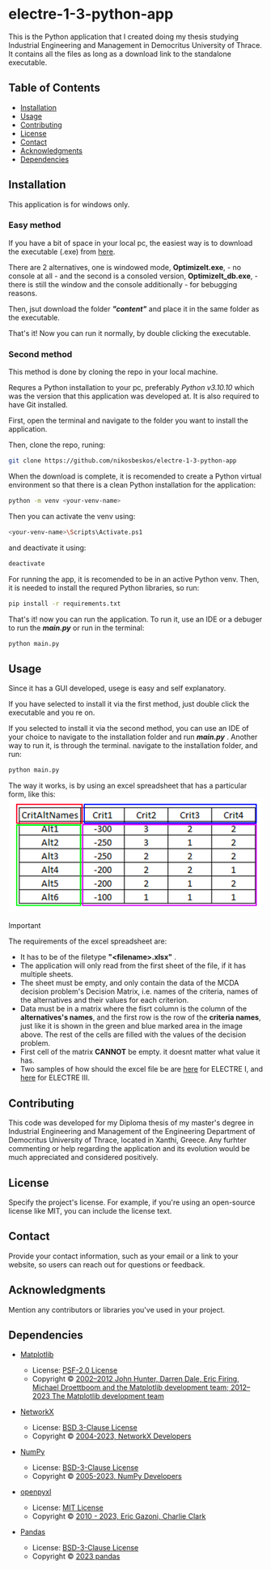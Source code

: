 # electre-1-3-python-app

This is the Python application that I created doing my thesis studying Industrial Engineering and Management in Democritus University of Thrace. It contains all the files as long as a download link to the standalone executable.

## Table of Contents

- [Installation](#installation)
- [Usage](#usage)
- [Contributing](#contributing)
- [License](#license)
- [Contact](#contact)
- [Acknowledgments](#acknowledgments)
- [Dependencies](#dependencies)

## Installation

This application is for windows only.  

### Easy method

If you have a bit of space in your local pc, the easiest way is to
download the executable (.exe) from [here](https://drive.google.com/drive/folders/1xnjbDru3DSmCGgLhKelJPijLfAmJj0mn?usp=sharing).  

There are 2 alternatives, one is windowed mode, **OptimizeIt.exe**, - no console at all - and the second is a consoled version, **OptimizeIt_db.exe**, - there is still the window and the console additionally - for bebugging reasons.  

Then, jsut download the folder *__"content"__* and place it in the same folder as the executable.  

That's it! Now you can run it normally, by double clicking the executable.

### Second method

This method is done by cloning the repo in your local machine.

Requres a Python installation to your pc, preferably _Python v3.10.10_ which was the version that this application was developed at. It is also required to have Git installed.

First, open the terminal and navigate to the folder you want to install the application.

Then, clone the repo, runing:

```bash
git clone https://github.com/nikosbeskos/electre-1-3-python-app
```

When the download is complete, it is recomended to create a Python virtual environment so that there is a clean Python installation for the application:

```bash
python -m venv <your-venv-name>
```
Then you can activate the venv using:

```bash
<your-venv-name>\Scripts\Activate.ps1
```
and deactivate it using:
```bash
deactivate
```

For running the app, it is recomended to be in an active Python venv. Then, it is needed to install the requred Python libraries, so run:

```bash
pip install -r requirements.txt
```
That's it! now you can run the application. To run it, use an IDE or a debuger to run the *__main.py__* or run in the terminal:

```bash
python main.py
```

## Usage

Since it has a GUI developed, usege is easy and self explanatory.

If you have selected to install it via the first method, just double click the executable and you re on.

If you selected to install it via the second method, you can use an IDE of your choice to navigate to the installation folder and run *__main.py__* . Another way to run it, is through the terminal. navigate to the installation folder, and run:
```bash
python main.py
```

The way it works, is by using an excel spreadsheet that has a particular form, like this:![](content\images\excel_help.png)

> [!IMPORTANT]
>The requirements of the excel spreadsheet are:
>* It has to be of the filetype **"\<filename>.xlsx"** .
>* The application will only read from the first sheet of the file, if it has multiple sheets.
>* The sheet must be empty, and only contain the data of the MCDA decision problem's Decision Matrix, i.e. names of the criteria, names of the alternatives and their values for each criterion.
>* Data must be in a matrix where the fisrt column is the column of the **alternatives's names**, and the first row is the row of the **criteria names**, just like it is shown in the green and blue marked area in the image above. The rest of the cells are filled with the values of the decision problem.
>* First cell of the matrix **CANNOT** be empty. it doesnt matter what value it has.
>* Two samples of how should the excel file be are [here](Book_electre1.xlsx) for ELECTRE I, and [here](Book_electre3.xlsx) for ELECTRE III.


## Contributing

This code was developed for my Diploma thesis of my master's degree in Industrial Engineering and Management of the Engineering Department of Democritus University of Thrace, located in Xanthi, Greece. Any furhter commenting or help regarding the application and its evolution would be much appreciated and considered positively.

## License

Specify the project's license. For example, if you're using an open-source license like MIT, you can include the license text.

## Contact

Provide your contact information, such as your email or a link to your website, so users can reach out for questions or feedback.

## Acknowledgments

Mention any contributors or libraries you've used in your project.

## Dependencies

- [Matplotlib](https://matplotlib.org/)
  - License: [PSF-2.0 License](https://matplotlib.org/stable/users/project/license.html#license)
  - Copyright © [2002–2012 John Hunter, Darren Dale, Eric Firing, Michael Droettboom and the Matplotlib development team; 2012–2023 The Matplotlib development team](https://matplotlib.org/stable/users/project/license.html#copyright-policy)

- [NetworkX](https://networkx.org/)
  - License: [BSD 3-Clause License](https://networkx.org/documentation/stable/index.html#license)
  - Copyright © [2004-2023, NetworkX Developers](https://networkx.org/documentation/stable/index.html)

- [NumPy](https://numpy.org/)
    - License: [BSD-3-Clause License](https://github.com/numpy/numpy/blob/main/LICENSE.txt)
    - Copyright © [2005-2023, NumPy Developers](https://numpy.org/)

- [openpyxl](https://openpyxl.readthedocs.io)
    - License: [MIT License](https://foss.heptapod.net/openpyxl/openpyxl/-/blob/branch/3.1/LICENCE.rst)
    - Copyright © [2010 - 2023, Eric Gazoni, Charlie Clark](https://openpyxl.readthedocs.io)

- [Pandas](https://pandas.pydata.org/)
    - License: [BSD-3-Clause License](https://github.com/pandas-dev/pandas/blob/main/LICENSE)
    - Copyright © [2023 pandas](https://pandas.pydata.org/)